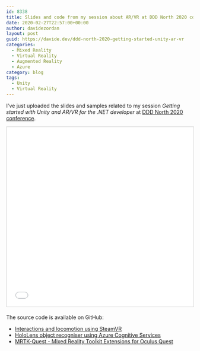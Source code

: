 ```yaml
---
id: 8338
title: Slides and code from my session about AR/VR at DDD North 2020 conference
date: 2020-02-27T22:57:00+00:00
author: davidezordan
layout: post
guid: https://davide.dev/ddd-north-2020-getting-started-unity-ar-vr
categories:
  - Mixed Reality
  - Virtual Reality
  - Augmented Reality
  - Azure
category: blog
tags:
  - Unity
  - Virtual Reality
---
```

<p style="text-align: left;">I've just uploaded the slides and samples related to my session <em>Getting started with Unity and AR/VR for the .NET developer </em> at <a href="https://www.dddnorth.co.uk/" target="_blank" rel="noopener">DDD North 2020 conference</a>.
</p>

<iframe src="//www.slideshare.net/slideshow/embed_code/key/qSGfIFHEktnriE" width="595" height="485" frameborder="0" marginwidth="0" marginheight="0" scrolling="no" style="border:1px solid #CCC; border-width:1px; margin-bottom:5px; max-width: 100%;" allowfullscreen> </iframe>

The source code is available on GitHub:
- <a href="https://github.com/davidezordan/MixedRealitySamples/tree/master/SteamVR%20Demo" target="_blank" rel="noopener">Interactions and locomotion using SteamVR</a>
- <a href="https://github.com/davidezordan/CognitiveServicesSamples" target="_blank" rel="noopener">HoloLens object recogniser using Azure Cognitive Services</a>
- <a href="https://github.com/provencher/MRTK-Quest" target="_blank" rel="noopener">MRTK-Quest - Mixed Reality Toolkit Extensions for Oculus Quest</a>
